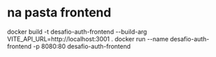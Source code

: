 # na pasta frontend
docker build -t desafio-auth-frontend --build-arg VITE_API_URL=http://localhost:3001 .
docker run --name desafio-auth-frontend -p 8080:80 desafio-auth-frontend
